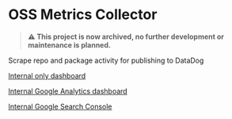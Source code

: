 # OSS Metrics Collector

> **:warning: This project is now archived, no further development or maintenance is planned.**

Scrape repo and package activity for publishing to DataDog

[Internal only dashboard](https://app.datadoghq.com/dash/997551/tophat-oss-dashboard?live=true&page=0&is_auto=false&from_ts=1542903790832&to_ts=1543508590832&tile_size=m)

[Internal Google Analytics dashboard](https://analytics.google.com/analytics/web/#/report/visitors-overview/a129741728w189001777p185493557/)

[Internal Google Search Console](https://search.google.com/search-console)

